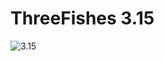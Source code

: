 # ThreeFishes 3.15

![3.15](http://upload-images.jianshu.io/upload_images/2158529-5680bacb8888e7db.gif?imageMogr2/auto-orient/strip)

